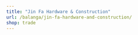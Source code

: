 ```yaml
---
title: "Jin Fa Hardware & Construction"
url: /balanga/jin-fa-hardware-and-construction/
shop: trade
---
```

